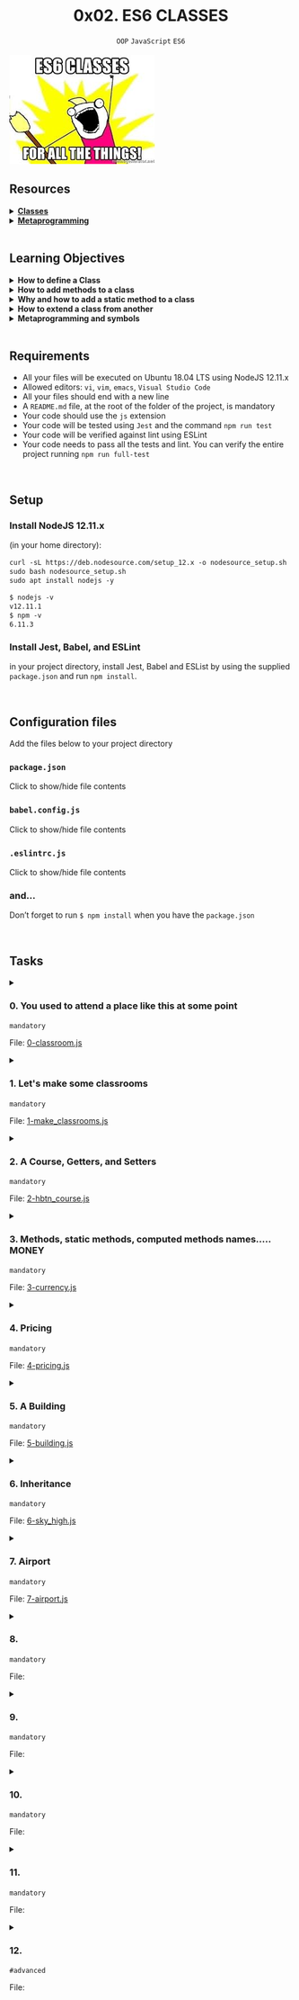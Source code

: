 <h1 align="center"><b>0x02. ES6 CLASSES</b></h1>
<div align="center"><code>OOP</code> <code>JavaScript</code> <code>ES6</code></div>

<!-- <br>

## Background Context -->


<!-- <br>
<hr>
<h3><a href=>Notes</a></h3>
<hr> -->

<br>

<img src="https://github.com/codenvibes/alx-backend-javascript/blob/master/0x02-ES6_classes/images/817248fb77fb5c2cef3f.jpeg">

<br>

## Resources
<details>
<summary><b><a href="https://developer.mozilla.org/en-US/docs/Web/JavaScript/Reference/Classes">Classes</a></b></summary><br>


<br><p align="center">※※※※※※※※※※※※</p><br>
</details>


<details>
<summary><b><a href="https://www.keithcirkel.co.uk/metaprogramming-in-es6-symbols/#symbolspecies">Metaprogramming</a></b></summary><br>


<br><p align="center">※※※※※※※※※※※※</p><br>
</details>


<!-- <br>

**man or help:**
- `` -->

<br>

## Learning Objectives
<details>
<summary><b><a href=" "> </a>How to define a Class</b></summary><br>


<br><p align="center">※※※※※※※※※※※※</p><br>
</details>


<details>
<summary><b><a href=" "> </a>How to add methods to a class</b></summary><br>


<br><p align="center">※※※※※※※※※※※※</p><br>
</details>


<details>
<summary><b><a href=" "> </a>Why and how to add a static method to a class</b></summary><br>


<br><p align="center">※※※※※※※※※※※※</p><br>
</details>


<details>
<summary><b><a href=" "> </a>How to extend a class from another</b></summary><br>


<br><p align="center">※※※※※※※※※※※※</p><br>
</details>


<details>
<summary><b><a href=" "> </a>Metaprogramming and symbols</b></summary><br>


<br><p align="center">※※※※※※※※※※※※</p><br>
</details>


<br>

## Requirements
- All your files will be executed on Ubuntu 18.04 LTS using NodeJS 12.11.x
- Allowed editors: `vi`, `vim`, `emacs`, `Visual Studio Code`
- All your files should end with a new line
- A `README.md` file, at the root of the folder of the project, is mandatory
- Your code should use the `js` extension
- Your code will be tested using `Jest` and the command `npm run test`
- Your code will be verified against lint using ESLint
- Your code needs to pass all the tests and lint. You can verify the entire project running `npm run full-test`

<br>

## Setup
### Install NodeJS 12.11.x
(in your home directory):
```
curl -sL https://deb.nodesource.com/setup_12.x -o nodesource_setup.sh
sudo bash nodesource_setup.sh
sudo apt install nodejs -y
```
```
$ nodejs -v
v12.11.1
$ npm -v
6.11.3
```
### Install Jest, Babel, and ESLint
in your project directory, install Jest, Babel and ESList by using the supplied `package.json` and run `npm install`.

<br>

## Configuration files
Add the files below to your project directory

### `package.json`
Click to show/hide file contents
### `babel.config.js`
Click to show/hide file contents
### `.eslintrc.js`
Click to show/hide file contents
### and…
Don’t forget to run `$ npm install` when you have the `package.json`

<!-- <br>

## More Info -->

<br>

## Tasks
<details>
<summary>

### 0. You used to attend a place like this at some point
`mandatory`

File: [0-classroom.js]()
</summary>

Implement a class named `ClassRoom`:

- Prototype: `export default class ClassRoom`
- It should accept one attribute named `maxStudentsSize` (Number) and assigned to `_maxStudentsSize`
```
bob@dylan:~$ cat 0-main.js
import ClassRoom from "./0-classroom.js";

const room = new ClassRoom(10);
console.log(room._maxStudentsSize)

bob@dylan:~$ 
bob@dylan:~$ npm run dev 0-main.js 
10
bob@dylan:~$ 
```
</details>

<details>
<summary>

### 1. Let's make some classrooms
`mandatory`

File: [1-make_classrooms.js]()
</summary>

Import the `ClassRoom` class from `0-classroom.js`.

Implement a function named `initializeRooms`. It should return an array of 3 `ClassRoom` objects with the sizes 19, 20, and 34 (in this order).
```
bob@dylan:~$ cat 1-main.js
import initializeRooms from './1-make_classrooms.js';

console.log(initializeRooms());

bob@dylan:~$ 
bob@dylan:~$ npm run dev 1-main.js 
[
  ClassRoom { _maxStudentsSize: 19 },
  ClassRoom { _maxStudentsSize: 20 },
  ClassRoom { _maxStudentsSize: 34 }
]
bob@dylan:~$ 
```
</details>

<details>
<summary>

### 2. A Course, Getters, and Setters
`mandatory`

File: [2-hbtn_course.js]()
</summary>

Implement a class named `HolbertonCourse`:

- Constructor attributes:
    - `name` (String)
    - `length` (Number)
    - `students` (array of Strings)
- Make sure to verify the type of attributes during object creation
- Each attribute must be stored in an “underscore” attribute version (ex: `name` is stored in `_name`)
- Implement a getter and setter for each attribute.
```
bob@dylan:~$ cat 2-main.js
import HolbertonCourse from "./2-hbtn_course.js";

const c1 = new HolbertonCourse("ES6", 1, ["Bob", "Jane"])
console.log(c1.name);
c1.name = "Python 101";
console.log(c1);

try {
    c1.name = 12;
} 
catch(err) {
    console.log(err);
}

try {
    const c2 = new HolbertonCourse("ES6", "1", ["Bob", "Jane"]);
}
catch(err) {
    console.log(err);
}

bob@dylan:~$ 
bob@dylan:~$ npm run dev 2-main.js 
ES6
HolbertonCourse {
  _name: 'Python 101',
  _length: 1,
  _students: [ 'Bob', 'Jane' ]
}
TypeError: Name must be a string
    ...
TypeError: Length must be a number
    ...
bob@dylan:~$ 
```
</details>

<details>
<summary>

### 3. Methods, static methods, computed methods names..... MONEY
`mandatory`

File: [3-currency.js]()
</summary>

Implement a class named `Currency`:

- Constructor attributes:
    - `code` (String)
    - `name` (String)
- Each attribute must be stored in an “underscore” attribute version (ex: `name` is stored in `_name`)
- Implement a getter and setter for each attribute.
- Implement a method named `displayFullCurrency` that will return the attributes in the following format `name (code)`.
```
bob@dylan:~$ cat 3-main.js
import Currency from "./3-currency.js";

const dollar = new Currency('$', 'Dollars');
console.log(dollar.displayFullCurrency());

bob@dylan:~$ 
bob@dylan:~$ npm run dev 3-main.js 
Dollars ($)
bob@dylan:~$ 
```
</details>

<details>
<summary>

### 4. Pricing
`mandatory`

File: [4-pricing.js]()
</summary>

Import the class `Currency` from `3-currency.js`

Implement a class named `Pricing`:

- Constructor attributes:
    - `amount` (Number)
    - `currency` (Currency)
- Each attribute must be stored in an “underscore” attribute version (ex: `name` is stored in `_name`)
- Implement a getter and setter for each attribute.
- Implement a method named `displayFullPrice` that returns the attributes in the following format `amount currency_name (currency_code)`.
- Implement a static method named `convertPrice`. It should accept two arguments: `amount` (Number), `conversionRate` (Number). The function should return the amount multiplied by the conversion rate.
```
bob@dylan:~$ cat 4-main.js
import Pricing from './4-pricing.js';
import Currency from './3-currency.js';

const p = new Pricing(100, new Currency("EUR", "Euro"))
console.log(p);
console.log(p.displayFullPrice());

bob@dylan:~$ 
bob@dylan:~$ npm run dev 4-main.js 
Pricing {
  _amount: 100,
  _currency: Currency { _code: 'EUR', _name: 'Euro' }
}
100 Euro (EUR)
bob@dylan:~$ 
```
</details>

<details>
<summary>

### 5. A Building
`mandatory`

File: [5-building.js]()
</summary>

Implement a class named `Building`:

- Constructor attributes:
    - `sqft` (Number)
- Each attribute must be stored in an “underscore” attribute version (ex: `name` is stored in `_name`)
- Implement a getter for each attribute.
- Consider this class as an abstract class. And make sure that any class that extends from it should implement a method named `evacuationWarningMessage`.
    - If a class that extends from it does not have a `evacuationWarningMessage` method, throw an error with the message `Class extending Building must override evacuationWarningMessage`
```    
bob@dylan:~$ cat 5-main.js
import Building from './5-building.js';

const b = new Building(100);
console.log(b);

class TestBuilding extends Building {}

try {
    new TestBuilding(200)
}
catch(err) {
    console.log(err);
}

bob@dylan:~$ 
bob@dylan:~$ npm run dev 5-main.js 
Building { _sqft: 100 }
Error: Class extending Building must override evacuationWarningMessage
    ...
bob@dylan:~$ 
```
</details>

<details>
<summary>

### 6. Inheritance
`mandatory`

File: [6-sky_high.js]()
</summary>

Import `Building` from `5-building.js`.

Implement a class named `SkyHighBuilding` that extends from `Building`:

- Constructor attributes:
    - `sqft` (Number) (must be assigned to the parent class `Building`)
    - `floors` (Number)
- Each attribute must be stored in an “underscore” attribute version (ex: `name` is stored in `_name`)
- Implement a getter for each attribute.
- Override the method named `evacuationWarningMessage` and return the following string `Evacuate slowly the NUMBER_OF_FLOORS floors`.
```
bob@dylan:~$ cat 6-main.js
import SkyHighBuilding from './6-sky_high.js';

const building = new SkyHighBuilding(140, 60);
console.log(building.sqft);
console.log(building.floors);
console.log(building.evacuationWarningMessage());

bob@dylan:~$ 
bob@dylan:~$ npm run dev 6-main.js 
140
60
Evacuate slowly the 60 floors
bob@dylan:~$ 
```
</details>

<details>
<summary>

### 7. Airport
`mandatory`

File: [7-airport.js]()
</summary>


</details>

<details>
<summary>

### 8. 
`mandatory`

File: []()
</summary>


</details>

<details>
<summary>

### 9. 
`mandatory`

File: []()
</summary>


</details>

<details>
<summary>

### 10. 
`mandatory`

File: []()
</summary>


</details>

<details>
<summary>

### 11. 
`mandatory`

File: []()
</summary>


</details>

<details>
<summary>

### 12. 
`#advanced`

File: []()
</summary>


</details>

